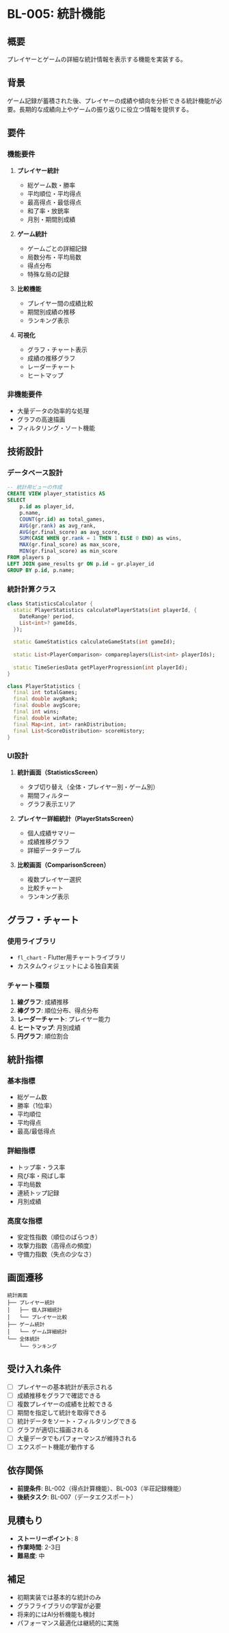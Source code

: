 # BL-005: 統計機能

## 概要
プレイヤーとゲームの詳細な統計情報を表示する機能を実装する。

## 背景
ゲーム記録が蓄積された後、プレイヤーの成績や傾向を分析できる統計機能が必要。長期的な成績向上やゲームの振り返りに役立つ情報を提供する。

## 要件

### 機能要件
1. **プレイヤー統計**
   - 総ゲーム数・勝率
   - 平均順位・平均得点
   - 最高得点・最低得点
   - 和了率・放銃率
   - 月別・期間別成績

2. **ゲーム統計**
   - ゲームごとの詳細記録
   - 局数分布・平均局数
   - 得点分布
   - 特殊な局の記録

3. **比較機能**
   - プレイヤー間の成績比較
   - 期間別成績の推移
   - ランキング表示

4. **可視化**
   - グラフ・チャート表示
   - 成績の推移グラフ
   - レーダーチャート
   - ヒートマップ

### 非機能要件
- 大量データの効率的な処理
- グラフの高速描画
- フィルタリング・ソート機能

## 技術設計

### データベース設計
```sql
-- 統計用ビューの作成
CREATE VIEW player_statistics AS
SELECT 
    p.id as player_id,
    p.name,
    COUNT(gr.id) as total_games,
    AVG(gr.rank) as avg_rank,
    AVG(gr.final_score) as avg_score,
    SUM(CASE WHEN gr.rank = 1 THEN 1 ELSE 0 END) as wins,
    MAX(gr.final_score) as max_score,
    MIN(gr.final_score) as min_score
FROM players p
LEFT JOIN game_results gr ON p.id = gr.player_id
GROUP BY p.id, p.name;
```

### 統計計算クラス
```dart
class StatisticsCalculator {
  static PlayerStatistics calculatePlayerStats(int playerId, {
    DateRange? period,
    List<int>? gameIds,
  });
  
  static GameStatistics calculateGameStats(int gameId);
  
  static List<PlayerComparison> compareplayers(List<int> playerIds);
  
  static TimeSeriesData getPlayerProgression(int playerId);
}

class PlayerStatistics {
  final int totalGames;
  final double avgRank;
  final double avgScore;
  final int wins;
  final double winRate;
  final Map<int, int> rankDistribution;
  final List<ScoreDistribution> scoreHistory;
}
```

### UI設計
1. **統計画面（StatisticsScreen）**
   - タブ切り替え（全体・プレイヤー別・ゲーム別）
   - 期間フィルター
   - グラフ表示エリア

2. **プレイヤー詳細統計（PlayerStatsScreen）**
   - 個人成績サマリー
   - 成績推移グラフ
   - 詳細データテーブル

3. **比較画面（ComparisonScreen）**
   - 複数プレイヤー選択
   - 比較チャート
   - ランキング表示

## グラフ・チャート

### 使用ライブラリ
- `fl_chart` - Flutter用チャートライブラリ
- カスタムウィジェットによる独自実装

### チャート種類
1. **線グラフ**: 成績推移
2. **棒グラフ**: 順位分布、得点分布
3. **レーダーチャート**: プレイヤー能力
4. **ヒートマップ**: 月別成績
5. **円グラフ**: 順位割合

## 統計指標

### 基本指標
- 総ゲーム数
- 勝率（1位率）
- 平均順位
- 平均得点
- 最高/最低得点

### 詳細指標
- トップ率・ラス率
- 飛び率・飛ばし率
- 平均局数
- 連続トップ記録
- 月別成績

### 高度な指標
- 安定性指数（順位のばらつき）
- 攻撃力指数（高得点の頻度）
- 守備力指数（失点の少なさ）

## 画面遷移
```
統計画面
├── プレイヤー統計
│   ├── 個人詳細統計
│   └── プレイヤー比較
├── ゲーム統計
│   └── ゲーム詳細統計
└── 全体統計
    └── ランキング
```

## 受け入れ条件
- [ ] プレイヤーの基本統計が表示される
- [ ] 成績推移をグラフで確認できる
- [ ] 複数プレイヤーの成績を比較できる
- [ ] 期間を指定して統計を取得できる
- [ ] 統計データをソート・フィルタリングできる
- [ ] グラフが適切に描画される
- [ ] 大量データでもパフォーマンスが維持される
- [ ] エクスポート機能が動作する

## 依存関係
- **前提条件**: BL-002（得点計算機能）、BL-003（半荘記録機能）
- **後続タスク**: BL-007（データエクスポート）

## 見積もり
- **ストーリーポイント**: 8
- **作業時間**: 2-3日
- **難易度**: 中

## 補足
- 初期実装では基本的な統計のみ
- グラフライブラリの学習が必要
- 将来的にはAI分析機能も検討
- パフォーマンス最適化は継続的に実施